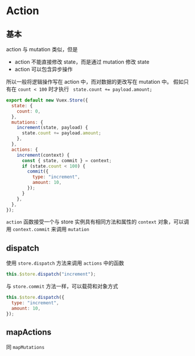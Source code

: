 # Action

## 基本

action 与 mutation 类似，但是

- action 不能直接修改 state，而是通过 mutation 修改 state
- action 可以包含异步操作

所以一般将逻辑操作写在 action 中，而对数据的更改写在 mutation 中。
假如只有在 `count < 100` 时才执行 ` state.count += payload.amount;`

```js
export default new Vuex.Store({
  state: {
    count: 0,
  },
  mutations: {
    increment(state, payload) {
      state.count += payload.amount;
    },
  },
  actions: {
    increment(context) {
      const { state, commit } = context;
      if (state.count < 100) {
        commit({
          type: "increment",
          amount: 10,
        });
      }
    },
  },
});
```

`action` 函数接受一个与 store 实例具有相同方法和属性的 `context` 对象，可以调用 `context.commit` 来调用 `mutation`

## dispatch

使用 `store.dispatch` 方法来调用 `actions` 中的函数

```js
this.$store.dispatch("increment");
```

与 `store.commit` 方法一样，可以载荷和对象方式

```js
this.$store.dispatch({
  type: "increment",
  amount: 10,
});
```

## mapActions

同 `mapMutations`
